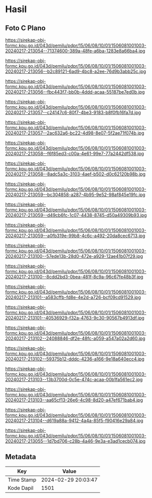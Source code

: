 # Hasil

## Foto C Plano

https://sirekap-obj-formc.kpu.go.id/043d/pemilu/pdpr/15/06/08/10/01/1506081001003-20240217-213054--71374600-389a-48fe-a6ba-1283e8a66ba4.jpg

https://sirekap-obj-formc.kpu.go.id/043d/pemilu/pdpr/15/06/08/10/01/1506081001003-20240217-213056--b2c89121-6ad9-4bc8-a2ee-76d9b3abb25c.jpg

https://sirekap-obj-formc.kpu.go.id/043d/pemilu/pdpr/15/06/08/10/01/1506081001003-20240217-213056--fbc443f7-bb0b-4ddd-acaa-55187be7ed0b.jpg

https://sirekap-obj-formc.kpu.go.id/043d/pemilu/pdpr/15/06/08/10/01/1506081001003-20240217-213057--c24147c6-80f7-4be3-9183-b8f0fb16fa7d.jpg

https://sirekap-obj-formc.kpu.go.id/043d/pemilu/pdpr/15/06/08/10/01/1506081001003-20240217-213057--2ac632a6-bc22-4d98-8e07-5f2ae71f074b.jpg

https://sirekap-obj-formc.kpu.go.id/043d/pemilu/pdpr/15/06/08/10/01/1506081001003-20240217-213058--f6f85ed3-c00a-4e61-99e7-77a2442df538.jpg

https://sirekap-obj-formc.kpu.go.id/043d/pemilu/pdpr/15/06/08/10/01/1506081001003-20240217-213058--8adc5a3c-3103-4aef-b502-d0c62120b98b.jpg

https://sirekap-obj-formc.kpu.go.id/043d/pemilu/pdpr/15/06/08/10/01/1506081001003-20240217-213059--bc304858-a287-4b95-9e52-98af845e19fc.jpg

https://sirekap-obj-formc.kpu.go.id/043d/pemilu/pdpr/15/06/08/10/01/1506081001003-20240217-213059--d49cb6fc-1c07-4438-8745-d50a49309b93.jpg

https://sirekap-obj-formc.kpu.go.id/043d/pemilu/pdpr/15/06/08/10/01/1506081001003-20240217-213059--a0fb319e-99b8-4c6c-a492-20da8cec6713.jpg

https://sirekap-obj-formc.kpu.go.id/043d/pemilu/pdpr/15/06/08/10/01/1506081001003-20240217-213100--57ede13b-28d0-472e-a929-12ae41b07f29.jpg

https://sirekap-obj-formc.kpu.go.id/043d/pemilu/pdpr/15/06/08/10/01/1506081001003-20240217-213100--8cdd2bd3-0bea-481f-8c9a-96c67fe48b3f.jpg

https://sirekap-obj-formc.kpu.go.id/043d/pemilu/pdpr/15/06/08/10/01/1506081001003-20240217-213101--a583cffb-fd8e-4e2d-a726-bcf09cd91529.jpg

https://sirekap-obj-formc.kpu.go.id/043d/pemilu/pdpr/15/06/08/10/01/1506081001003-20240217-213101--40536929-f32a-4763-9c30-90567b4913df.jpg

https://sirekap-obj-formc.kpu.go.id/043d/pemilu/pdpr/15/06/08/10/01/1506081001003-20240217-213102--24088846-df2e-48fc-a059-a547a02a2d60.jpg

https://sirekap-obj-formc.kpu.go.id/043d/pemilu/pdpr/15/06/08/10/01/1506081001003-20240217-213102--59375b12-dddc-4236-a166-9e18a640ecc4.jpg

https://sirekap-obj-formc.kpu.go.id/043d/pemilu/pdpr/15/06/08/10/01/1506081001003-20240217-213103--13b3700d-0c5e-474c-acaa-00b1fa561ec2.jpg

https://sirekap-obj-formc.kpu.go.id/043d/pemilu/pdpr/15/06/08/10/01/1506081001003-20240217-213103--aa65cf13-26e6-4c98-8d20-a47ef671bab4.jpg

https://sirekap-obj-formc.kpu.go.id/043d/pemilu/pdpr/15/06/08/10/01/1506081001003-20240217-213104--d619a88a-9412-4a4a-85f5-f90416e29a84.jpg

https://sirekap-obj-formc.kpu.go.id/043d/pemilu/pdpr/15/06/08/10/01/1506081001003-20240217-213055--1d7bd706-c28b-4a46-9e3a-e3ad1cecb074.jpg


## Metadata

| Key        | Value               |
| ---------- | ------------------- |
| Time Stamp | 2024-02-29 20:03:47 |
| Kode Dapil | 1501                |



